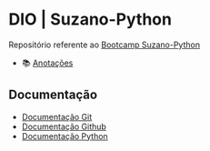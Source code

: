 # DIO | Suzano-Python

Repositório referente ao [Bootcamp Suzano-Python](https://web.dio.me/track/suzano-python-developer)

- :books: [Anotações](https://github.com/blkbirdus/DIO_Python_Suzano/blob/main/Docs/anotacoes.md)

## Documentação

- [Documentação Git](https://git-scm.com/docs)
- [Documentação Github](https://docs.github.com/en)
- [Documentação Python](https://docs.python.org/3.13/)
